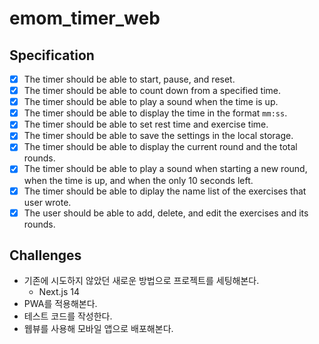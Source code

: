 # emom_timer_web

## Specification

- [x] The timer should be able to start, pause, and reset.
- [x] The timer should be able to count down from a specified time.
- [x] The timer should be able to play a sound when the time is up.
- [x] The timer should be able to display the time in the format `mm:ss`.
- [x] The timer should be able to set rest time and exercise time.
- [x] The timer should be able to save the settings in the local storage.
- [x] The timer should be able to display the current round and the total rounds.
- [x] The timer should be able to play a sound when starting a new round, when the time is up, and when the only 10 seconds left.
- [x] The timer should be able to diplay the name list of the exercises that user wrote.
- [x] The user should be able to add, delete, and edit the exercises and its rounds.

## Challenges

- 기존에 시도하지 않았던 새로운 방법으로 프로젝트를 세팅해본다.
  - Next.js 14
- PWA를 적용해본다.
- 테스트 코드를 작성한다.  
- 웹뷰를 사용해 모바일 앱으로 배포해본다.